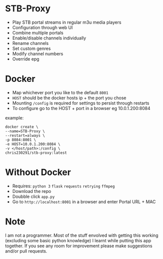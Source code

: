 # STB-Proxy

- Play STB portal streams in regular m3u media players
- Configuration through web UI
- Combine multiple portals
- Enable/disable channels individually
- Rename channels
- Set custom genres
- Modify channel numbers
- Override epg

# Docker
- Map whichever port you like to the default `8001`
- `HOST` should be the docker hosts ip + the port you chose
- Mounting `/config` is required for settings to persist through restarts
- To configure go to the HOST + port in a browser eg 10.0.1.200:8084

example:
```
docker create \
--name=STB-Proxy \
--restart=always \
-p 8084:8001 \
-e HOST=10.0.1.200:8084 \
-v </host/path>:/config \
chris230291/stb-proxy:latest
```

# Without Docker

- Requires: `python 3` `flask` `requests` `retrying` `ffmpeg`
- Download the repo
- Doubble click `app.py`
- Go to `http://localhost:8001` in a browser and enter Portal URL + MAC

# Note

I am not a programmer. Most of the stuff envolved with getting this working (excluding some basic python knowledge) I learnt while putting this app together. If you see any room for improvement please make suggestions and/or pull requests.
